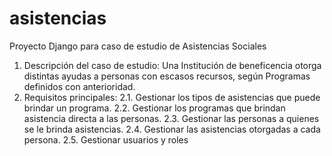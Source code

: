# asistencias
Proyecto Django para caso de estudio de Asistencias Sociales
1. Descripción del caso de estudio:
    Una Institución de beneficencia otorga distintas ayudas a personas con escasos recursos, según Programas definidos con anterioridad.    
2. Requisitos principales: 
    2.1. Gestionar los tipos de asistencias que puede brindar un programa.
    2.2. Gestionar los programas que brindan asistencia directa a las personas.
    2.3. Gestionar las personas a quienes se le brinda asistencias.
    2.4. Gestionar las asistencias otorgadas a cada persona.
    2.5. Gestionar usuarios y roles 

